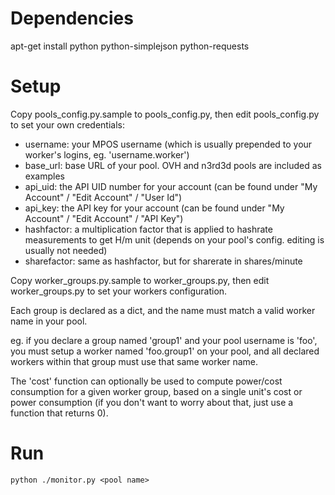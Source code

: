 # Dependencies

apt-get install python python-simplejson python-requests


# Setup

Copy pools_config.py.sample to pools_config.py, then edit pools_config.py to set your own credentials:

* username: your MPOS username (which is usually prepended to your worker's logins, eg. 'username.worker')
* base_url: base URL of your pool. OVH and n3rd3d pools are included as examples
* api_uid: the API UID number for your account (can be found under "My Account" / "Edit Account" / "User Id")
* api_key: the API key for your account (can be found under "My Account" / "Edit Account" / "API Key")
* hashfactor: a multiplication factor that is applied to hashrate measurements to get H/m unit (depends on your pool's config. editing is usually not needed)
* sharefactor: same as hashfactor, but for sharerate in shares/minute


Copy worker_groups.py.sample to worker_groups.py, then edit worker_groups.py to set your workers configuration.

Each group is declared as a dict, and the name must match a valid worker name in your pool.

eg. if you declare a group named 'group1' and your pool username is 'foo', you must setup a worker named 'foo.group1' on your pool,
and all declared workers within that group must use that same worker name.

The 'cost' function can optionally be used to compute power/cost consumption for a given worker group, based on a single unit's cost or power consumption (if you don't want to worry about that, just use a function that returns 0).


# Run

    python ./monitor.py <pool name>


